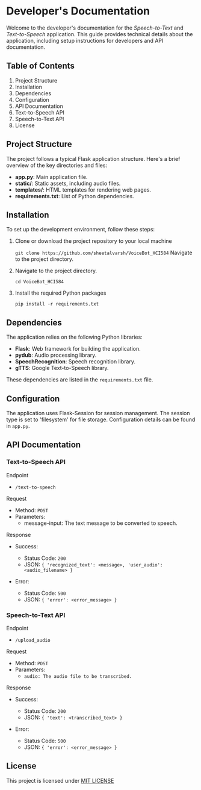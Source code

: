 # Developer's Documentation

Welcome to the developer's documentation for the *Speech-to-Text* and *Text-to-Speech* application. This guide provides technical details about the application, including setup instructions for developers and API documentation.

## Table of Contents

1. Project Structure
2. Installation
3. Dependencies
4. Configuration
5. API Documentation
6. Text-to-Speech API
7. Speech-to-Text API
8. License

## Project Structure
The project follows a typical Flask application structure. Here's a brief overview of the key directories and files:

* **app.py**: Main application file.
* **static/**: Static assets, including audio files.
* **templates/**: HTML templates for rendering web pages.
* **requirements.txt**: List of Python dependencies.

## Installation
To set up the development environment, follow these steps:

1. Clone or download the project repository to your local machine

    `git clone https://github.com/sheetalvarsh/VoiceBot_HCI584`
    Navigate to the project directory.

2. Navigate to the project directory.

    `cd VoiceBot_HCI584`

3. Install the required Python packages

    `pip install -r requirements.txt`

## Dependencies
The application relies on the following Python libraries:

* **Flask**: Web framework for building the application.
* **pydub**: Audio processing library.
* **SpeechRecognition**: Speech recognition library.
* **gTTS**: Google Text-to-Speech library.

These dependencies are listed in the `requirements.txt` file.

## Configuration
The application uses Flask-Session for session management. The session type is set to 'filesystem' for file storage. Configuration details can be found in `app.py`.

## API Documentation

### Text-to-Speech API

Endpoint
- `/text-to-speech`

Request
- Method: `POST`
- Parameters:
    - message-input: The text message to be converted to speech.

Response
* Success:
    - Status Code: `200`
    - JSON: `{ 'recognized_text': <message>, 'user_audio': <audio_filename> }`

* Error:
    - Status Code: `500`
    - JSON: `{ 'error': <error_message> }`

### Speech-to-Text API

Endpoint
- `/upload_audio`

Request
* Method: `POST`
* Parameters:
    - `audio: The audio file to be transcribed.`

Response
* Success:
    - Status Code: `200`
    - JSON: `{ 'text': <transcribed_text> }`

* Error:
    - Status Code: `500`
    - JSON: `{ 'error': <error_message> }`

## License
This project is licensed under [MIT LICENSE](../LICENSE)
